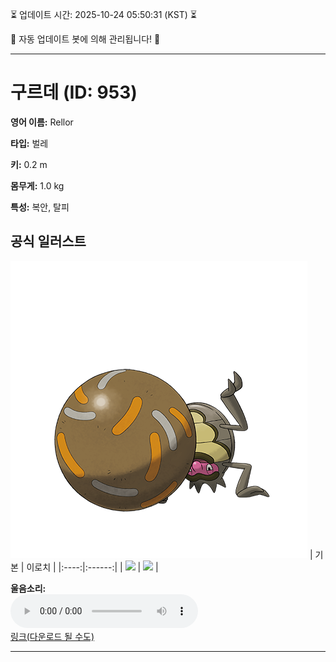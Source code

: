 
⏳ 업데이트 시간: 2025-10-24 05:50:31 (KST) ⏳

🤖 자동 업데이트 봇에 의해 관리됩니다! 🤖

---

# 구르데 (ID: 953)
**영어 이름:** Rellor

**타입:** 벌레

**키:** 0.2 m

**몸무게:** 1.0 kg

**특성:** 복안, 탈피

## 공식 일러스트
![](https://raw.githubusercontent.com/PokeAPI/sprites/master/sprites/pokemon/other/official-artwork/953.png)
| 기본 | 이로치 |
|:----:|:------:|
| <img src="http://play.pokemonshowdown.com/sprites/ani/rellor.gif" width="200"> | <img src="http://play.pokemonshowdown.com/sprites/ani-shiny/rellor.gif" width="200"> |

**울음소리:**<br><audio controls src="https://raw.githubusercontent.com/PokeAPI/cries/main/cries/pokemon/latest/953.ogg"></audio><br> [링크(다운로드 될 수도)](https://raw.githubusercontent.com/PokeAPI/cries/main/cries/pokemon/latest/953.ogg)


---
